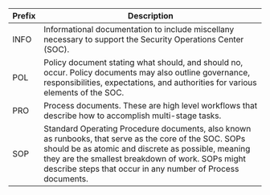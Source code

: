 
| Prefix | Description                                                                                                                                                                                                                                                                       |
| ------ | --------------------------------------------------------------------------------------------------------------------------------------------------------------------------------------------------------------------------------------------------------------------------------- |
| INFO   | Informational documentation to include miscellany necessary to support the Security Operations Center (SOC).                                                                                                                                                                      |
| POL    | Policy document stating what should, and should no, occur.  Policy documents may also outline governance, responsibilities, expectations, and authorities for various elements of the SOC.                                                                                        |
| PRO    | Process documents.  These are high level workflows that describe how to accomplish multi-stage tasks.                                                                                                                                                                             |
| SOP    | Standard Operating Procedure documents, also known as runbooks, that serve as the core of the SOC.  SOPs should be as atomic and discrete as possible, meaning they are the smallest breakdown of work.  SOPs might describe steps that occur in any number of Process documents. |
